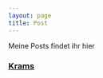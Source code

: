 ```yaml
---
layout: page
title: Post
---
```


Meine Posts findet ihr hier

### [Krams](october "Versuche es doch mal")
